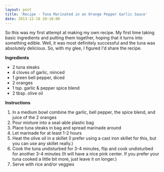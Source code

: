 ```yaml
---
layout: post
title: 'Recipe - Tuna Marinated in an Orange Pepper Garlic Sauce'
date: 2013-12-18 20:18:00
---
```


So this was my first attempt at making my own recipe. My first time taking basic ingredients and putting them together, hoping that it turns into something edible. Well, it was most definitely successful and the tuna was absolutely delicious. So, with my glee, I figured I'd share the recipe.

**Ingredients**

- 2 tuna steaks
- 4 cloves of garlic, minced
- 1 green bell pepper, diced
- 2 oranges
- 1 tsp. garlic & pepper spice blend
- 2 tbsp. olive oil

**Instructions**

1. In a medium bowl combine the garlic, bell pepper, the spice blend, and juice of the 2 oranges
2. Pour mixture into a seal-able plastic bag
3. Place tuna steaks in bag and spread marinade around
4. Let marinade for at least 1-2 hours
5. Heat the olive oil in a skillet (I prefer using a cast iron skillet for this, but you can use any skillet really.)
6. Cook the tuna undisturbed for 3-4 minutes, flip and cook undisturbed for another 3-4 minutes (It will have a nice pink center. If you prefer your tuna cooked a little bit more, just leave it on longer.)
7. Serve with rice and/or veggies
